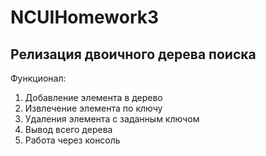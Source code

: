 # NCUIHomework3

## Релизация двоичного дерева поиска

Функционал:
1. Добавление элемента в дерево
2. Извлечение элемента по ключу
3. Удаления элемента с заданным ключом
4. Вывод всего дерева
5. Работа через консоль
